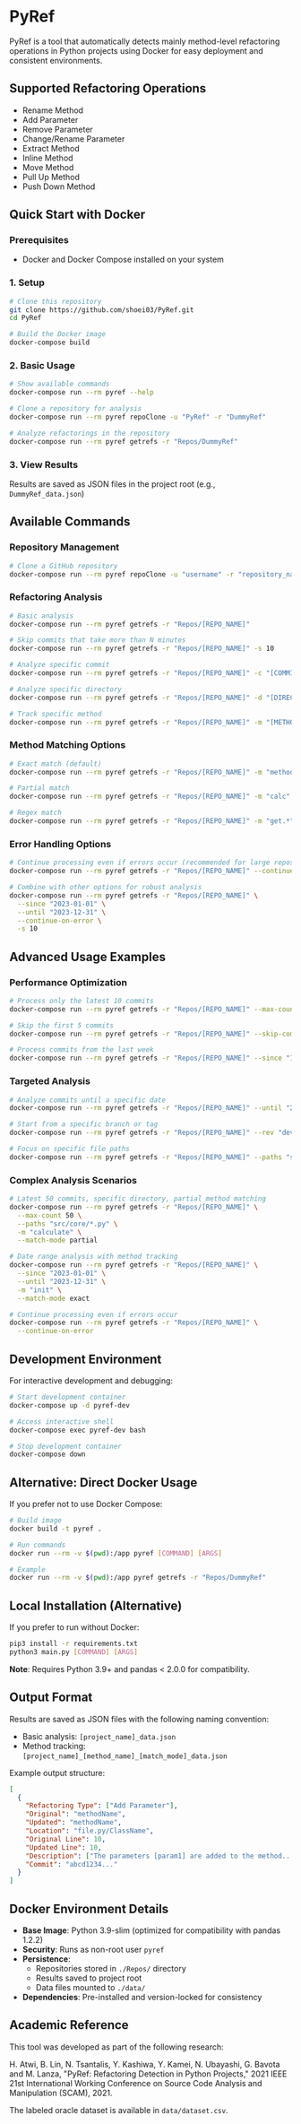 # PyRef

PyRef is a tool that automatically detects mainly method-level refactoring operations in Python projects using Docker for easy deployment and consistent environments.

## Supported Refactoring Operations

- Rename Method
- Add Parameter
- Remove Parameter
- Change/Rename Parameter
- Extract Method
- Inline Method
- Move Method
- Pull Up Method
- Push Down Method

## Quick Start with Docker

### Prerequisites

- Docker and Docker Compose installed on your system

### 1. Setup

```sh
# Clone this repository
git clone https://github.com/shoei03/PyRef.git
cd PyRef

# Build the Docker image
docker-compose build
```

### 2. Basic Usage

```sh
# Show available commands
docker-compose run --rm pyref --help

# Clone a repository for analysis
docker-compose run --rm pyref repoClone -u "PyRef" -r "DummyRef"

# Analyze refactorings in the repository
docker-compose run --rm pyref getrefs -r "Repos/DummyRef"
```

### 3. View Results

Results are saved as JSON files in the project root (e.g., `DummyRef_data.json`)

## Available Commands

### Repository Management

```sh
# Clone a GitHub repository
docker-compose run --rm pyref repoClone -u "username" -r "repository_name"
```

### Refactoring Analysis

```sh
# Basic analysis
docker-compose run --rm pyref getrefs -r "Repos/[REPO_NAME]"

# Skip commits that take more than N minutes
docker-compose run --rm pyref getrefs -r "Repos/[REPO_NAME]" -s 10

# Analyze specific commit
docker-compose run --rm pyref getrefs -r "Repos/[REPO_NAME]" -c "[COMMIT_HASH]"

# Analyze specific directory
docker-compose run --rm pyref getrefs -r "Repos/[REPO_NAME]" -d "[DIRECTORY_PATH]"

# Track specific method
docker-compose run --rm pyref getrefs -r "Repos/[REPO_NAME]" -m "[METHOD_NAME]"
```

### Method Matching Options

```sh
# Exact match (default)
docker-compose run --rm pyref getrefs -r "Repos/[REPO_NAME]" -m "methodName" --match-mode exact

# Partial match
docker-compose run --rm pyref getrefs -r "Repos/[REPO_NAME]" -m "calc" --match-mode partial

# Regex match
docker-compose run --rm pyref getrefs -r "Repos/[REPO_NAME]" -m "get.*" --match-mode regex
```

### Error Handling Options

```sh
# Continue processing even if errors occur (recommended for large repositories)
docker-compose run --rm pyref getrefs -r "Repos/[REPO_NAME]" --continue-on-error

# Combine with other options for robust analysis
docker-compose run --rm pyref getrefs -r "Repos/[REPO_NAME]" \
  --since "2023-01-01" \
  --until "2023-12-31" \
  --continue-on-error \
  -s 10
```

## Advanced Usage Examples

### Performance Optimization

```sh
# Process only the latest 10 commits
docker-compose run --rm pyref getrefs -r "Repos/[REPO_NAME]" --max-count 10

# Skip the first 5 commits
docker-compose run --rm pyref getrefs -r "Repos/[REPO_NAME]" --skip-commits 5

# Process commits from the last week
docker-compose run --rm pyref getrefs -r "Repos/[REPO_NAME]" --since "1 week ago"
```

### Targeted Analysis

```sh
# Analyze commits until a specific date
docker-compose run --rm pyref getrefs -r "Repos/[REPO_NAME]" --until "2023-12-31"

# Start from a specific branch or tag
docker-compose run --rm pyref getrefs -r "Repos/[REPO_NAME]" --rev "develop"

# Focus on specific file paths
docker-compose run --rm pyref getrefs -r "Repos/[REPO_NAME]" --paths "src/*.py" "tests/*.py"
```

### Complex Analysis Scenarios

```sh
# Latest 50 commits, specific directory, partial method matching
docker-compose run --rm pyref getrefs -r "Repos/[REPO_NAME]" \
  --max-count 50 \
  --paths "src/core/*.py" \
  -m "calculate" \
  --match-mode partial

# Date range analysis with method tracking
docker-compose run --rm pyref getrefs -r "Repos/[REPO_NAME]" \
  --since "2023-01-01" \
  --until "2023-12-31" \
  -m "init" \
  --match-mode exact

# Continue processing even if errors occur
docker-compose run --rm pyref getrefs -r "Repos/[REPO_NAME]" \
  --continue-on-error
```

## Development Environment

For interactive development and debugging:

```sh
# Start development container
docker-compose up -d pyref-dev

# Access interactive shell
docker-compose exec pyref-dev bash

# Stop development container
docker-compose down
```

## Alternative: Direct Docker Usage

If you prefer not to use Docker Compose:

```sh
# Build image
docker build -t pyref .

# Run commands
docker run --rm -v $(pwd):/app pyref [COMMAND] [ARGS]

# Example
docker run --rm -v $(pwd):/app pyref getrefs -r "Repos/DummyRef"
```

## Local Installation (Alternative)

If you prefer to run without Docker:

```sh
pip3 install -r requirements.txt
python3 main.py [COMMAND] [ARGS]
```

**Note**: Requires Python 3.9+ and pandas < 2.0.0 for compatibility.

## Output Format

Results are saved as JSON files with the following naming convention:

- Basic analysis: `[project_name]_data.json`
- Method tracking: `[project_name]_[method_name]_[match_mode]_data.json`

Example output structure:

```json
[
  {
    "Refactoring Type": ["Add Parameter"],
    "Original": "methodName",
    "Updated": "methodName",
    "Location": "file.py/ClassName",
    "Original Line": 10,
    "Updated Line": 10,
    "Description": ["The parameters [param1] are added to the method..."],
    "Commit": "abcd1234..."
  }
]
```

## Docker Environment Details

- **Base Image**: Python 3.9-slim (optimized for compatibility with pandas 1.2.2)
- **Security**: Runs as non-root user `pyref`
- **Persistence**:
  - Repositories stored in `./Repos/` directory
  - Results saved to project root
  - Data files mounted to `./data/`
- **Dependencies**: Pre-installed and version-locked for consistency

## Academic Reference

This tool was developed as part of the following research:

H. Atwi, B. Lin, N. Tsantalis, Y. Kashiwa, Y. Kamei, N. Ubayashi, G. Bavota and M. Lanza, "PyRef: Refactoring Detection in Python Projects," 2021 IEEE 21st International Working Conference on Source Code Analysis and Manipulation (SCAM), 2021.

The labeled oracle dataset is available in `data/dataset.csv`.
